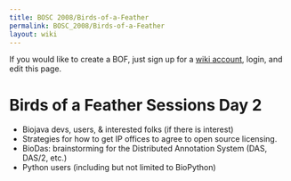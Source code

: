 ```yaml
---
title: BOSC 2008/Birds-of-a-Feather
permalink: BOSC_2008/Birds-of-a-Feather
layout: wiki
---
```


If you would like to create a BOF, just sign up for a [ wiki
account](../Special:Userlogin "wikilink"), login, and edit this page.

# Birds of a Feather Sessions Day 2

- Biojava devs, users, & interested folks (if there is interest)
- Strategies for how to get IP offices to agree to open source
  licensing.
- BioDas: brainstorming for the Distributed Annotation System (DAS,
  DAS/2, etc.)
- Python users (including but not limited to BioPython)
